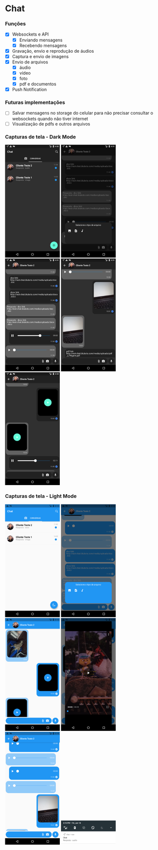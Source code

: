 
# Chat
### Funções
- [x] Websockets e API
	- [x] Enviando mensagens
	- [x] Recebendo mensagens 
- [x] Gravação, envio e reprodução de áudios
- [x] Captura e envio de imagens
- [x] Envio de arquivos
	- [x] áudio
	- [x] vídeo
	- [x] foto
	- [x] pdf e documentos
- [x] Push Notification 
### Futuras implementações
- [ ] Salvar mensagens no storage do celular para não precisar consultar o websockets quando não tiver internet
- [ ] Visualização de pdfs e outros arquivos

### Capturas de tela - Dark Mode
<p float="left">
	<img src="readme/7.png" width="180"/>
	<img src="readme/8.png" width="180"/>
	<img src="readme/9.png" width="180"/>
	<img src="readme/10.png" width="180"/>
	<img src="readme/11.png" width="180"/>
</p>

### Capturas de tela - Light Mode
<p float="left">
	<img src="readme/1.png" width="180"/>
	<img src="readme/2.png" width="180"/>
	<img src="readme/3.png" width="180"/>
	<img src="readme/4.png" width="180"/>
	<img src="readme/5.png" width="180"/>
	<img src="readme/6.png" width="180"/>
</p>



